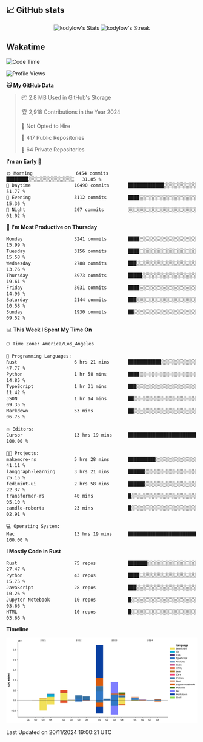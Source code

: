 ## 📈 GitHub stats
<!--START_SECTION:github-->
<div class="badges-githubstats">
  <p align="center">
    <img src="https://github-readme-stats.vercel.app/api?username=kodylow&theme=tokyonight&show_icons=true&hide_border=true&count_private=true" alt="kodylow's Stats" height="165">
    <img src="https://github-readme-streak-stats.herokuapp.com/?user=kodylow&theme=tokyonight&hide_border=true" alt="kodylow's Streak" height="165">
  </p>
</div>
<!--END_SECTION:github-->

## Wakatime 
<!--START_SECTION:waka-->
![Code Time](http://img.shields.io/badge/Code%20Time-1%2C270%20hrs%2027%20mins-blue)

![Profile Views](http://img.shields.io/badge/Profile%20Views-14-blue)

**🐱 My GitHub Data** 

> 📦 2.8 MB Used in GitHub's Storage 
 > 
> 🏆 2,918 Contributions in the Year 2024
 > 
> 🚫 Not Opted to Hire
 > 
> 📜 417 Public Repositories 
 > 
> 🔑 64 Private Repositories 
 > 
**I'm an Early 🐤** 

```text
🌞 Morning                6454 commits        ████████░░░░░░░░░░░░░░░░░   31.85 % 
🌆 Daytime                10490 commits       █████████████░░░░░░░░░░░░   51.77 % 
🌃 Evening                3112 commits        ████░░░░░░░░░░░░░░░░░░░░░   15.36 % 
🌙 Night                  207 commits         ░░░░░░░░░░░░░░░░░░░░░░░░░   01.02 % 
```
📅 **I'm Most Productive on Thursday** 

```text
Monday                   3241 commits        ████░░░░░░░░░░░░░░░░░░░░░   15.99 % 
Tuesday                  3156 commits        ████░░░░░░░░░░░░░░░░░░░░░   15.58 % 
Wednesday                2788 commits        ███░░░░░░░░░░░░░░░░░░░░░░   13.76 % 
Thursday                 3973 commits        █████░░░░░░░░░░░░░░░░░░░░   19.61 % 
Friday                   3031 commits        ████░░░░░░░░░░░░░░░░░░░░░   14.96 % 
Saturday                 2144 commits        ███░░░░░░░░░░░░░░░░░░░░░░   10.58 % 
Sunday                   1930 commits        ██░░░░░░░░░░░░░░░░░░░░░░░   09.52 % 
```


📊 **This Week I Spent My Time On** 

```text
🕑︎ Time Zone: America/Los_Angeles

💬 Programming Languages: 
Rust                     6 hrs 21 mins       ████████████░░░░░░░░░░░░░   47.77 % 
Python                   1 hr 58 mins        ████░░░░░░░░░░░░░░░░░░░░░   14.85 % 
TypeScript               1 hr 31 mins        ███░░░░░░░░░░░░░░░░░░░░░░   11.42 % 
JSON                     1 hr 14 mins        ██░░░░░░░░░░░░░░░░░░░░░░░   09.35 % 
Markdown                 53 mins             ██░░░░░░░░░░░░░░░░░░░░░░░   06.75 % 

🔥 Editors: 
Cursor                   13 hrs 19 mins      █████████████████████████   100.00 % 

🐱‍💻 Projects: 
makemore-rs              5 hrs 28 mins       ██████████░░░░░░░░░░░░░░░   41.11 % 
langgraph-learning       3 hrs 21 mins       ██████░░░░░░░░░░░░░░░░░░░   25.15 % 
fedimint-ui              2 hrs 58 mins       ██████░░░░░░░░░░░░░░░░░░░   22.37 % 
transformer-rs           40 mins             █░░░░░░░░░░░░░░░░░░░░░░░░   05.10 % 
candle-roberta           23 mins             █░░░░░░░░░░░░░░░░░░░░░░░░   02.91 % 

💻 Operating System: 
Mac                      13 hrs 19 mins      █████████████████████████   100.00 % 
```

**I Mostly Code in Rust** 

```text
Rust                     75 repos            ███████░░░░░░░░░░░░░░░░░░   27.47 % 
Python                   43 repos            ████░░░░░░░░░░░░░░░░░░░░░   15.75 % 
JavaScript               28 repos            ███░░░░░░░░░░░░░░░░░░░░░░   10.26 % 
Jupyter Notebook         10 repos            █░░░░░░░░░░░░░░░░░░░░░░░░   03.66 % 
HTML                     10 repos            █░░░░░░░░░░░░░░░░░░░░░░░░   03.66 % 
```



**Timeline**

![Lines of Code chart](https://raw.githubusercontent.com/Kodylow/Kodylow/master/assets/bar_graph.png)


 Last Updated on 20/11/2024 19:00:21 UTC
<!--END_SECTION:waka-->
